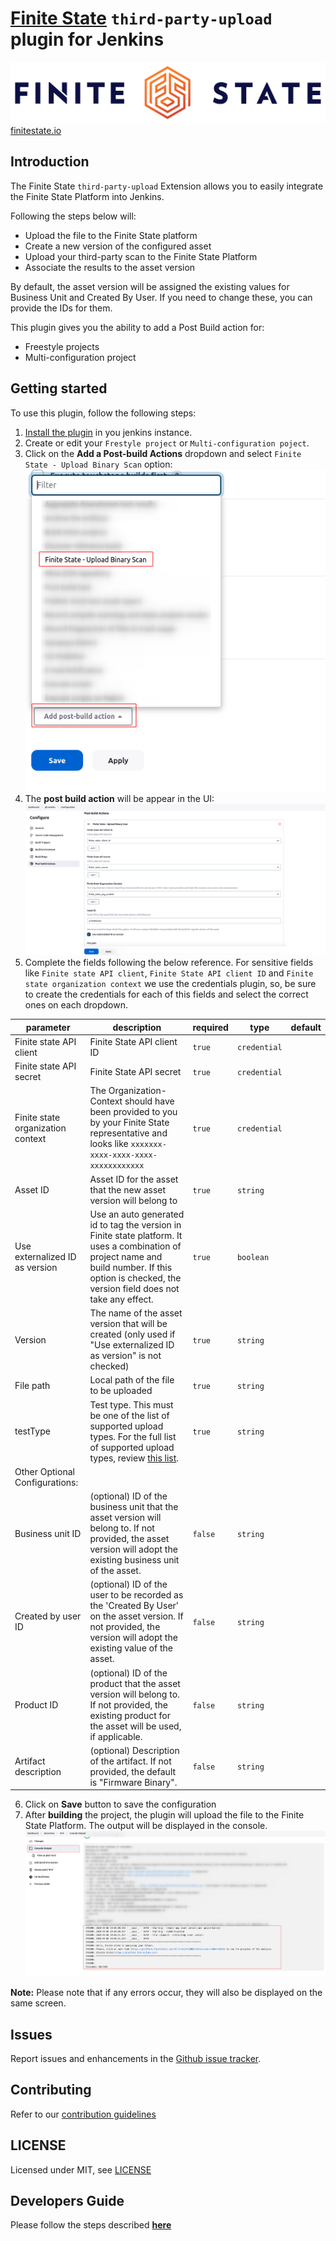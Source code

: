 # [Finite State](https://finitestate.io) `third-party-upload` plugin for Jenkins

![Finite state logo](FS-Logo.png)
[finitestate.io](https://finitestate.io)

## Introduction

The Finite State `third-party-upload` Extension allows you to easily integrate the Finite State Platform into Jenkins.

Following the steps below will:

* Upload the file to the Finite State platform
* Create a new version of the configured asset
* Upload your third-party scan to the Finite State Platform
* Associate the results to the asset version

By default, the asset version will be assigned the existing values for Business Unit and Created By User. If you need to change these, you can provide the IDs for them.

This plugin gives you the ability to add a Post Build action for:

- Freestyle projects
- Multi-configuration project

## Getting started

To use this plugin, follow the following steps:
1. [Install the plugin](https://www.jenkins.io/doc/book/managing/plugins/#installing-a-plugin) in you jenkins instance. 
2.  Create or edit your `Frestyle project` or `Multi-configuration poject`.
3. Click on the **Add a Post-build Actions** dropdown and select `Finite State - Upload Binary Scan` option:
![Post Build action](./screenshots/post_build_action_add.png)
4. The **post build action** will be appear in the UI:
![Action form](./screenshots/action_form.png)
5. Complete the fields following the below reference. For sensitive fields like `Finite state API client`, `Finite State API client ID` and `Finite state organization context` we use the credentials plugin, so, be sure to create the credentials for each of this fields and select the correct ones on each dropdown. 

| parameter                         | description                                                                                                                                                                                  | required | type      | default |
| --------------------------------- | -------------------------------------------------------------------------------------------------------------------------------------------------------------------------------------------- | -------- | --------- | ------- |
| Finite state API client            | Finite State API client ID                                                                                                                                                                   | `true`   | `credential`  |         |
| Finite state API secret               | Finite State API secret                                                                                                                                                                      | `true`   | `credential`  |         |
| Finite state organization context | The Organization-Context should have been provided to you by your Finite State representative and looks like `xxxxxxx-xxxx-xxxx-xxxx-xxxxxxxxxxxx`                                           | `true`   | `credential`  |         |
| Asset ID                          | Asset ID for the asset that the new asset version will belong to                                                                                                                             | `true`   | `string`  |         |
| Use externalized ID as version                          | Use an auto generated id to tag the version in Finite state platform. It uses a combination of project name and build number. If this option is checked, the version field does not take any effect.                                                                                                                             | `true`   | `boolean`  |         |
| Version                           | The name of the asset version that will be created (only used if "Use externalized ID as version" is not checked)                                                                                                                                       | `true`   | `string`  |         |
| File path                         | Local path of the file to be uploaded                                                                                                                                                        | `true`   | `string`  |         |
| testType | Test type. This must be one of the list of supported upload types. For the full list of supported upload types, review [this list](https://docs.finitestate.io/supported-file-types). | `true` | `string` |  |
| Other Optional Configurations: |
| Business unit ID                 | (optional) ID of the business unit that the asset version will belong to. If not provided, the asset version will adopt the existing business unit of the asset.                             | `false`  | `string`  |         |
| Created by user ID                | (optional) ID of the user to be recorded as the 'Created By User' on the asset version. If not provided, the version will adopt the existing value of the asset.                             | `false`  | `string`  |         |
| Product ID                        | (optional) ID of the product that the asset version will belong to. If not provided, the existing product for the asset will be used, if applicable.                                         | `false`  | `string`  |         |
| Artifact description              | (optional) Description of the artifact. If not provided, the default is "Firmware Binary".                                                                                                   | `false`  | `string`  |         |
6. Click on **Save** button to save the configuration
7. After **building** the project, the plugin will upload the file to the Finite State Platform. The output will be displayed in the console.
![Console output](./screenshots/console_output.png)

**Note:** Please note that if any errors occur, they will also be displayed on the same screen.

## Issues

Report issues and enhancements in the [Github issue tracker](https://github.com/FiniteStateInc/third-party-upload-jenkins/issues).

## Contributing

Refer to our [contribution guidelines](https://github.com/jenkinsci/.github/blob/master/CONTRIBUTING.md)

## LICENSE

Licensed under MIT, see [LICENSE](LICENSE.md)


## Developers Guide

Please follow the steps described [**here**](DeveloperGuide.md)
